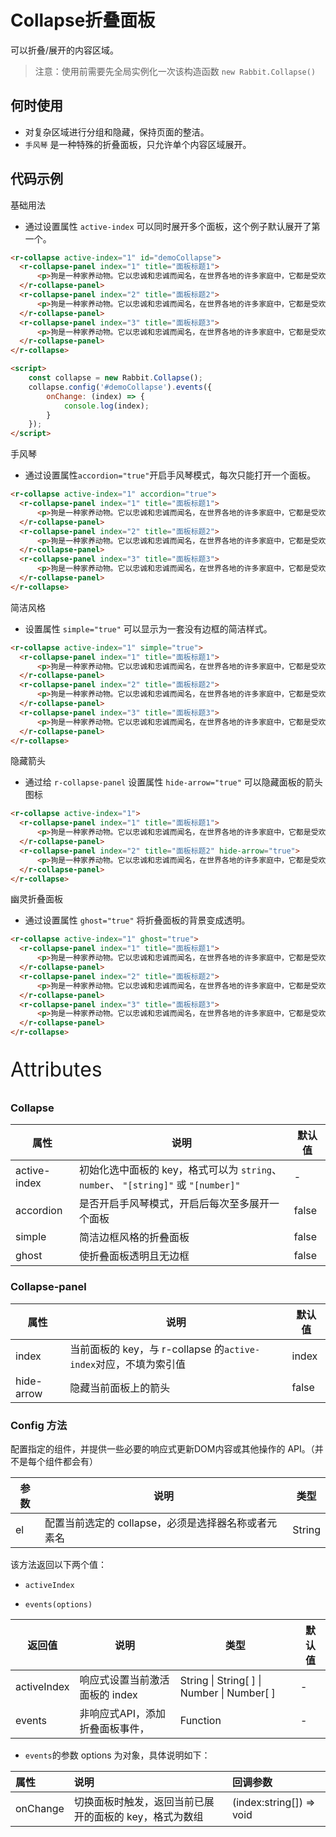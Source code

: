 # Collapse折叠面板

可以折叠/展开的内容区域。

> 注意：使用前需要先全局实例化一次该构造函数  `new Rabbit.Collapse()`

## 何时使用

- 对复杂区域进行分组和隐藏，保持页面的整洁。
- `手风琴` 是一种特殊的折叠面板，只允许单个内容区域展开。


## 代码示例

基础用法

- 通过设置属性 `active-index` 可以同时展开多个面板，这个例子默认展开了第一个。

```html
<r-collapse active-index="1" id="demoCollapse">
  <r-collapse-panel index="1" title="面板标题1">
      <p>狗是一种家养动物。它以忠诚和忠诚而闻名，在世界各地的许多家庭中，它都是受欢迎的客人。</p>
  </r-collapse-panel>
  <r-collapse-panel index="2" title="面板标题2">
      <p>狗是一种家养动物。它以忠诚和忠诚而闻名，在世界各地的许多家庭中，它都是受欢迎的客人。</p>
  </r-collapse-panel>
  <r-collapse-panel index="3" title="面板标题3">
      <p>狗是一种家养动物。它以忠诚和忠诚而闻名，在世界各地的许多家庭中，它都是受欢迎的客人。</p>
  </r-collapse-panel>
</r-collapse>

<script>
    const collapse = new Rabbit.Collapse();
    collapse.config('#demoCollapse').events({
        onChange: (index) => {
            console.log(index);
        }
    });
</script>
```

手风琴

- 通过设置属性`accordion="true"`开启手风琴模式，每次只能打开一个面板。

```html
<r-collapse active-index="1" accordion="true">
  <r-collapse-panel index="1" title="面板标题1">
      <p>狗是一种家养动物。它以忠诚和忠诚而闻名，在世界各地的许多家庭中，它都是受欢迎的客人。</p>
  </r-collapse-panel>
  <r-collapse-panel index="2" title="面板标题2">
      <p>狗是一种家养动物。它以忠诚和忠诚而闻名，在世界各地的许多家庭中，它都是受欢迎的客人。</p>
  </r-collapse-panel>
  <r-collapse-panel index="3" title="面板标题3">
      <p>狗是一种家养动物。它以忠诚和忠诚而闻名，在世界各地的许多家庭中，它都是受欢迎的客人。</p>
  </r-collapse-panel>
</r-collapse>
```

简洁风格

- 设置属性 `simple="true"` 可以显示为一套没有边框的简洁样式。

```html
<r-collapse active-index="1" simple="true">
  <r-collapse-panel index="1" title="面板标题1">
      <p>狗是一种家养动物。它以忠诚和忠诚而闻名，在世界各地的许多家庭中，它都是受欢迎的客人。</p>
  </r-collapse-panel>
  <r-collapse-panel index="2" title="面板标题2">
      <p>狗是一种家养动物。它以忠诚和忠诚而闻名，在世界各地的许多家庭中，它都是受欢迎的客人。</p>
  </r-collapse-panel>
  <r-collapse-panel index="3" title="面板标题3">
      <p>狗是一种家养动物。它以忠诚和忠诚而闻名，在世界各地的许多家庭中，它都是受欢迎的客人。</p>
  </r-collapse-panel>
</r-collapse>
```

隐藏箭头

- 通过给 `r-collapse-panel` 设置属性 `hide-arrow="true"` 可以隐藏面板的箭头图标

```html
<r-collapse active-index="1">
  <r-collapse-panel index="1" title="面板标题1">
      <p>狗是一种家养动物。它以忠诚和忠诚而闻名，在世界各地的许多家庭中，它都是受欢迎的客人。</p>
  </r-collapse-panel>
  <r-collapse-panel index="2" title="面板标题2" hide-arrow="true">
      <p>狗是一种家养动物。它以忠诚和忠诚而闻名，在世界各地的许多家庭中，它都是受欢迎的客人。</p>
  </r-collapse-panel>
</r-collapse>
```

幽灵折叠面板

- 通过设置属性 `ghost="true"` 将折叠面板的背景变成透明。

```html
<r-collapse active-index="1" ghost="true">
  <r-collapse-panel index="1" title="面板标题1">
      <p>狗是一种家养动物。它以忠诚和忠诚而闻名，在世界各地的许多家庭中，它都是受欢迎的客人。</p>
  </r-collapse-panel>
  <r-collapse-panel index="2" title="面板标题2">
      <p>狗是一种家养动物。它以忠诚和忠诚而闻名，在世界各地的许多家庭中，它都是受欢迎的客人。</p>
  </r-collapse-panel>
  <r-collapse-panel index="3" title="面板标题3">
      <p>狗是一种家养动物。它以忠诚和忠诚而闻名，在世界各地的许多家庭中，它都是受欢迎的客人。</p>
  </r-collapse-panel>
</r-collapse>
```

<p style="font-size: 32px">Attributes</p>

### Collapse

| 属性             | 说明                                                         | 默认值 |
| ---------------- | ------------------------------------------------------------ | ------ |
| active-index | 初始化选中面板的 key，格式可以为 `string`、`number`、 `"[string]"` 或 `"[number]"` | -      |
| accordion        | 是否开启手风琴模式，开启后每次至多展开一个面板               | false  |
| simple           | 简洁边框风格的折叠面板                                       | false  |
| ghost            | 使折叠面板透明且无边框                                       | false  |

### Collapse-panel

| 属性       | 说明                                                         | 默认值 |
| ---------- | ------------------------------------------------------------ | ------ |
| index        | 当前面板的 key，与 r-collapse 的`active-index`对应，不填为索引值 | index  |
| hide-arrow | 隐藏当前面板上的箭头                                         | false  |

### Config  方法

配置指定的组件，并提供一些必要的响应式更新DOM内容或其他操作的 API。（并不是每个组件都会有）

| 参数 | 说明                                                | 类型   |
| ---- | --------------------------------------------------- | ------ |
| el   | 配置当前选定的 collapse，必须是选择器名称或者元素名 | String |

该方法返回以下两个值：

- `activeIndex`

- `events(options)`

| 返回值    | 说明                            | 类型                                        | 默认值 |
| --------- | ------------------------------- | ------------------------------------------- | ------ |
| activeIndex | 响应式设置当前激活面板的 index    | String  \| String[ ] \| Number \| Number[ ] | -      |
| events    | 非响应式API，添加折叠面板事件， | Function                                    | -      |

- `events`的参数 options 为对象，具体说明如下：

| 属性     | 说明                                                   | 回调参数               |
| :------- | :----------------------------------------------------- | :--------------------- |
| onChange | 切换面板时触发，返回当前已展开的面板的 key，格式为数组 | (index:string[]) => void |